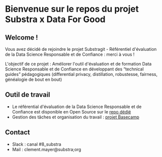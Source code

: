 # Bienvenue sur le repos du projet Substra  x Data For Good

## Welcome !

Vous avez décidé de rejoindre le projet Substragit - Référentiel d'évaluation de la Data Science Responsable et de Confiance : merci à vous ! 

L'objectif de ce projet : Améliorer l'outil d'évaluation et de formation Data Science Responsable et de Confiance en développant des “technical guides” pédagogiques (differential privacy, distillation, robustesse, fairness, généalogie de bout en bout)

## Outil de travail 

- Le référential d'évaluation de la Data Science Responsable et de Confiance est disponible en Open Source sur le [repo dédié](https://github.com/SubstraFoundation/referentiel-evaluation-dsrc)
- Gestion des tâches et organisation du travail : [projet Basecamp](https://3.basecamp.com/4862987/projects/18881058)


## Contact 

- Slack : canal #8_substra
- Mail : clement.mayer@substra;org